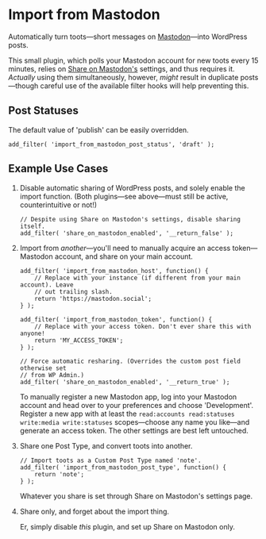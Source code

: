 # Import from Mastodon
Automatically turn toots—short messages on [Mastodon](https://joinmastodon.org/)—into WordPress posts.

This small plugin, which polls your Mastodon account for new toots every 15 minutes, relies on [Share on Mastodon's](https://github.com/janboddez/share-on-mastodon) settings, and thus requires it. _Actually_ using them simultaneously, however, _might_ result in duplicate posts—though careful use of the available filter hooks will help preventing this. 

## Post Statuses
The default value of 'publish' can be easily overridden.
```
add_filter( 'import_from_mastodon_post_status', 'draft' );
```

## Example Use Cases
1. Disable automatic sharing of WordPress posts, and solely enable the import function. (Both plugins—see above—must still be active, counterintuitive or not!)

   ```
   // Despite using Share on Mastodon's settings, disable sharing itself.
   add_filter( 'share_on_mastodon_enabled', '__return_false' );
   ```

2. Import from _another_—you'll need to manually acquire an access token—Mastodon account, and share on your main account.

   ```
   add_filter( 'import_from_mastodon_host', function() {
       // Replace with your instance (if different from your main account). Leave
       // out trailing slash.
       return 'https://mastodon.social'; 
   } );

   add_filter( 'import_from_mastodon_token', function() {
       // Replace with your access token. Don't ever share this with anyone!
       return 'MY_ACCESS_TOKEN';
   } );

   // Force automatic resharing. (Overrides the custom post field otherwise set
   // from WP Admin.)
   add_filter( 'share_on_mastodon_enabled', '__return_true' );
   ```

   To manually register a new Mastodon app, log into your Mastodon account and head over to your preferences and choose 'Development'. Register a new app with at least the `read:accounts read:statuses write:media write:statuses` scopes—choose any name you like—and generate an access token. The other settings are best left untouched.

3. Share one Post Type, and convert toots into another.

   ```
   // Import toots as a Custom Post Type named 'note'.
   add_filter( 'import_from_mastodon_post_type', function() {
       return 'note';
   } );
   ```

   Whatever you share is set through Share on Mastodon's settings page.

4. Share only, and forget about the import thing.

   Er, simply disable _this_ plugin, and set up Share on Mastodon only.
